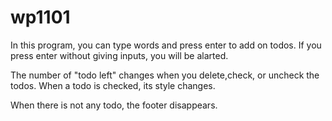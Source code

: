 # wp1101

In this program, you can type words and press enter to add on todos.
If you press enter without giving inputs, you will be alarted.

The number of "todo left" changes when you delete,check, or uncheck the todos.
When a todo is checked, its style changes.

When there is not any todo, the footer disappears.

